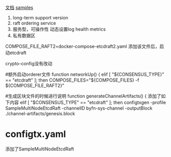 

[文档](https://hyperledger-fabric.readthedocs.io)
[samples]()

1. long-term support version
2. raft ordering service
3. 服务型，可操作性
    动态设置log
    health
    metrics
4. 私有数据区



COMPOSE_FILE_RAFT2=docker-compose-etcdraft2.yaml
添加该文件后，启动etcdraft

crypto-config没有改动

#额外启动orderer文件
function networkUp() {
  elif [ "${CONSENSUS_TYPE}" == "etcdraft" ]; then
    COMPOSE_FILES="${COMPOSE_FILES} -f ${COMPOSE_FILE_RAFT2}"

#生成区块文件的时候进行说明
function generateChannelArtifacts() {
    添加了如下内容
    elif [ "$CONSENSUS_TYPE" == "etcdraft" ]; then
        configtxgen -profile SampleMultiNodeEtcdRaft -channelID byfn-sys-channel -outputBlock ./channel-artifacts/genesis.block
 
# configtx.yaml
添加了SampleMultiNodeEtcdRaft

